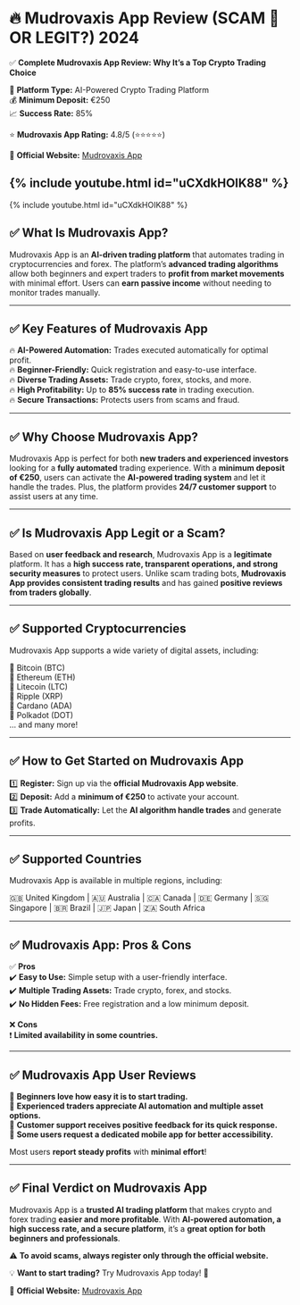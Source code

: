 # 🔥 Mudrovaxis App Review (SCAM 🥵 OR LEGIT?) 2024  

✅ **Complete Mudrovaxis App Review: Why It’s a Top Crypto Trading Choice**  

📌 **Platform Type:** AI-Powered Crypto Trading Platform  
💰 **Minimum Deposit:** €250  
📈 **Success Rate:** 85%  


⭐ **Mudrovaxis App Rating:** 4.8/5 (⭐⭐⭐⭐⭐)  

🔗 **Official Website:** [Mudrovaxis App](https://shrtdoo.com/mudrovaxis-app/)  

{% include youtube.html id="uCXdkHOIK88" %}
---  

{% include youtube.html id="uCXdkHOIK88" %}

## ✅ What Is Mudrovaxis App?  

Mudrovaxis App is an **AI-driven trading platform** that automates trading in cryptocurrencies and forex. The platform’s **advanced trading algorithms** allow both beginners and expert traders to **profit from market movements** with minimal effort. Users can **earn passive income** without needing to monitor trades manually.  

---  

## ✅ Key Features of Mudrovaxis App  

🔥 **AI-Powered Automation:** Trades executed automatically for optimal profit.  
🔥 **Beginner-Friendly:** Quick registration and easy-to-use interface.  
🔥 **Diverse Trading Assets:** Trade crypto, forex, stocks, and more.  
🔥 **High Profitability:** Up to **85% success rate** in trading execution.  
🔥 **Secure Transactions:** Protects users from scams and fraud.  

---  

## ✅ Why Choose Mudrovaxis App?  

Mudrovaxis App is perfect for both **new traders and experienced investors** looking for a **fully automated** trading experience. With a **minimum deposit of €250**, users can activate the **AI-powered trading system** and let it handle the trades. Plus, the platform provides **24/7 customer support** to assist users at any time.  

---  

## ✅ Is Mudrovaxis App Legit or a Scam?  

Based on **user feedback and research**, Mudrovaxis App is a **legitimate** platform. It has a **high success rate, transparent operations, and strong security measures** to protect users. Unlike scam trading bots, **Mudrovaxis App provides consistent trading results** and has gained **positive reviews from traders globally**.  

---  

## ✅ Supported Cryptocurrencies  

Mudrovaxis App supports a wide variety of digital assets, including:  

🔹 Bitcoin (BTC)  
🔹 Ethereum (ETH)  
🔹 Litecoin (LTC)  
🔹 Ripple (XRP)  
🔹 Cardano (ADA)  
🔹 Polkadot (DOT)  
... and many more!  

---  

## ✅ How to Get Started on Mudrovaxis App  

1️⃣ **Register:** Sign up via the **official Mudrovaxis App website**.  
2️⃣ **Deposit:** Add a **minimum of €250** to activate your account.  
3️⃣ **Trade Automatically:** Let the **AI algorithm handle trades** and generate profits.  

---  

## ✅ Supported Countries  

Mudrovaxis App is available in multiple regions, including:  

🇬🇧 United Kingdom | 🇦🇺 Australia | 🇨🇦 Canada | 🇩🇪 Germany | 🇸🇬 Singapore | 🇧🇷 Brazil | 🇯🇵 Japan | 🇿🇦 South Africa  

---  

## ✅ Mudrovaxis App: Pros & Cons  

✅ **Pros**  
✔️ **Easy to Use:** Simple setup with a user-friendly interface.  
✔️ **Multiple Trading Assets:** Trade crypto, forex, and stocks.  
✔️ **No Hidden Fees:** Free registration and a low minimum deposit.  

❌ **Cons**  
❗ **Limited availability in some countries.**  

---  

## ✅ Mudrovaxis App User Reviews  

🔹 **Beginners love how easy it is to start trading.**  
🔹 **Experienced traders appreciate AI automation and multiple asset options.**  
🔹 **Customer support receives positive feedback for its quick response.**  
🔹 **Some users request a dedicated mobile app for better accessibility.**  

Most users **report steady profits** with **minimal effort**!  

---  

## ✅ Final Verdict on Mudrovaxis App  

Mudrovaxis App is a **trusted AI trading platform** that makes crypto and forex trading **easier and more profitable**. With **AI-powered automation, a high success rate, and a secure platform**, it’s a **great option for both beginners and professionals**.  

⚠️ **To avoid scams, always register only through the official website.**  

💡 **Want to start trading?** Try Mudrovaxis App today! 🚀  

🔗 **Official Website:** [Mudrovaxis App](https://shrtdoo.com/mudrovaxis-app/)  
